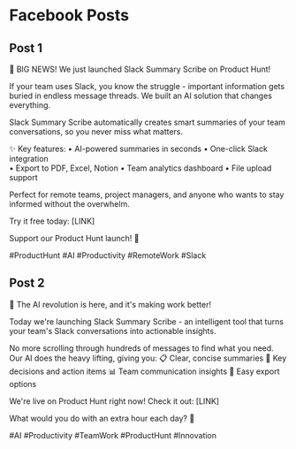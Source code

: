 # Facebook Posts

## Post 1

🎉 BIG NEWS! We just launched Slack Summary Scribe on Product Hunt!

If your team uses Slack, you know the struggle - important information gets buried in endless message threads. We built an AI solution that changes everything.

Slack Summary Scribe automatically creates smart summaries of your team conversations, so you never miss what matters.

✨ Key features:
• AI-powered summaries in seconds
• One-click Slack integration  
• Export to PDF, Excel, Notion
• Team analytics dashboard
• File upload support

Perfect for remote teams, project managers, and anyone who wants to stay informed without the overwhelm.

Try it free today: [LINK]

Support our Product Hunt launch! 🚀

#ProductHunt #AI #Productivity #RemoteWork #Slack

## Post 2

🤖 The AI revolution is here, and it's making work better!

Today we're launching Slack Summary Scribe - an intelligent tool that turns your team's Slack conversations into actionable insights.

No more scrolling through hundreds of messages to find what you need. Our AI does the heavy lifting, giving you:
📋 Clear, concise summaries
🎯 Key decisions and action items
📊 Team communication insights
📄 Easy export options

We're live on Product Hunt right now! Check it out: [LINK]

What would you do with an extra hour each day? 🤔

#AI #Productivity #TeamWork #ProductHunt #Innovation